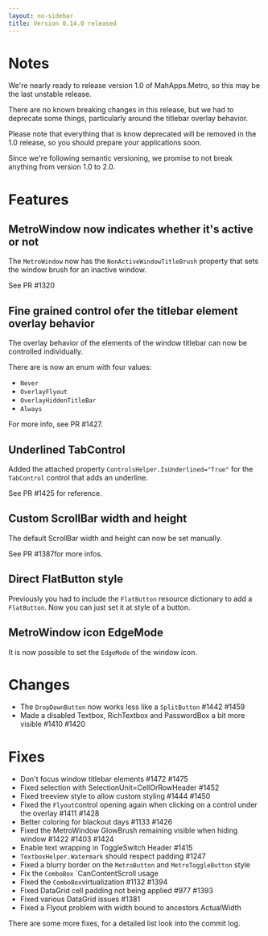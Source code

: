 ```yaml
---
layout: no-sidebar
title: Version 0.14.0 released
---
```


# Notes

We're nearly ready to release version 1.0 of MahApps.Metro, so this may be the last unstable release.

There are no known breaking changes in this release, but we had to deprecate some things, particularly around the titlebar overlay behavior.

Please note that everything that is know deprecated will be removed in the 1.0 release, so you should prepare your applications soon.

Since we're following semantic versioning, we promise to not break anything from version 1.0 to 2.0.

# Features

## MetroWindow now indicates whether it's active or not

The `MetroWindow` now has the `NonActiveWindowTitleBrush` property that sets the window brush for an inactive window.

See PR #1320

## Fine grained control ofer the titlebar element overlay behavior

The overlay behavior of the elements of the window titlebar can now be controlled individually.

There are is now an enum with four values:
- `Never`
- `OverlayFlyout`
- `OverlayHiddenTitleBar`
- `Always`

For more info, see PR #1427.

## Underlined TabControl

Added the attached property `ControlsHelper.IsUnderlined="True"` for the `TabControl` control that adds an underline.

See PR #1425 for reference.

## Custom ScrollBar width and height

The default ScrollBar width and height can now be set manually.

See PR #1387for more infos.

## Direct FlatButton style

Previously you had to include the `FlatButton` resource dictionary to add a `FlatButton`.
Now you can just set it at style of a button.

## MetroWindow icon EdgeMode

It is now possible to set the `EdgeMode` of the window icon.

# Changes
- The `DropDownButton` now works less like a `SplitButton` #1442 #1459
- Made a disabled Textbox, RichTextbox and PasswordBox a bit more visible #1410 #1420

# Fixes

- Don't focus window titlebar elements #1472 #1475
- Fixed selection with SelectionUnit=CellOrRowHeader #1452
- Fixed treeview style to allow custom styling #1444 #1450
- Fixed the `Flyout`control opening again when clicking on a control under the overlay #1411 #1428
- Better coloring for blackout days #1133 #1426
- Fixed the MetroWindow GlowBrush remaining visible when hiding window #1422 #1403 #1424
- Enable text wrapping in ToggleSwitch Header #1415
- `TextboxHelper.Watermark` should respect padding #1247
- Fixed a blurry border on the `MetroButton` and `MetroToggleButton` style
- Fix the `ComboBox` `CanContentScroll usage
- Fixed the `ComboBox`virtualization #1132 #1394
- Fixed DataGrid cell padding not being applied #977 #1393
- Fixed various DataGrid issues #1381
- Fixed a Flyout problem with width bound to ancestors ActualWidth

There are some more fixes, for a detailed list look into the commit log.
